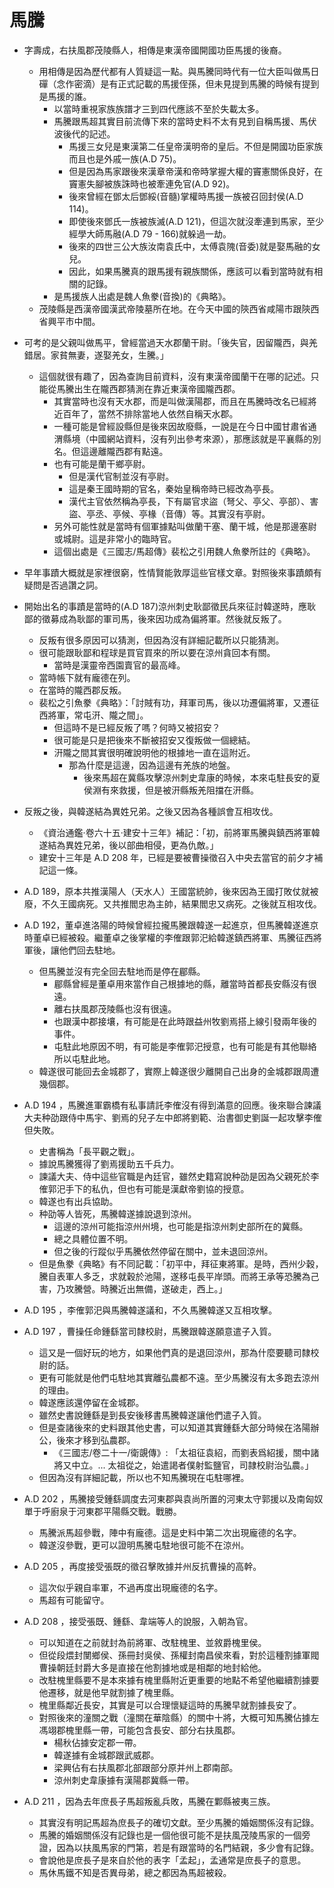 ﻿# 馬騰

- 字壽成，右扶風郡茂陵縣人，相傳是東漢帝國開國功臣馬援的後裔。
	- 用相傳是因為歷代都有人質疑這一點。與馬騰同時代有一位大臣叫做馬日磾（念作密滴）是有正式記載的馬援侄孫，但未見提到馬騰的時候有提到是馬援的誰。
		- 以當時重視家族族譜才三到四代應該不至於失載太多。
		- 馬騰跟馬超其實目前流傳下來的當時史料不太有見到自稱馬援、馬伏波後代的記述。
			- 馬援三女兒是東漢第二任皇帝漢明帝的皇后。不但是開國功臣家族而且也是外戚一族(A.D 75)。
			- 但是因為馬家跟後來漢章帝漢和帝時掌握大權的竇憲關係良好，在竇憲失腳被族誅時也被牽連免官(A.D 92)。
			- 後來曾經在鄧太后鄧綏(音髓)掌權時馬援一族被召回封侯(A.D 114)。
			- 即使後來鄧氏一族被族滅(A.D 121)，但這次就沒牽連到馬家，至少經學大師馬融(A.D 79 - 166)就躲過一劫。
			- 後來的四世三公大族汝南袁氏中，太傅袁隗(音委)就是娶馬融的女兒。
			- 因此，如果馬騰真的跟馬援有親族關係，應該可以看到當時就有相關的記錄。
		- 是馬援族人出處是魏人魚豢(音換)的《典略》。
	- 茂陵縣是西漢帝國漢武帝陵墓所在地。在今天中國的陝西省咸陽市跟陝西省興平市中間。

- 可考的是父親叫做馬平，曾經當過天水郡蘭干尉。「後失官，因留隴西，與羌錯居。家貧無妻，遂娶羌女，生騰。」
	- 這個就很有趣了，因為查詢目前資料，沒有東漢帝國蘭干在哪的記述。只能從馬騰出生在隴西郡猜測在靠近東漢帝國隴西郡。
		- 其實當時也沒有天水郡，而是叫做漢陽郡，而且在馬騰時改名已經將近百年了，當然不排除當地人依然自稱天水郡。
		- 一種可能是曾經設縣但是後來因故廢縣，一說是在今日中國甘肅省通渭縣境（中國網站資料，沒有列出參考來源），那應該就是平襄縣的別名。但這邊離隴西郡有點遠。
		- 也有可能是蘭干鄉亭尉。
			- 但是漢代官制並沒有亭尉。
			- 這是秦王國時期的官名，秦始皇稱帝時已經改為亭長。
			- 漢代主官依然稱為亭長，下有屬官求盜（弩父、亭父、亭部）、害盜、亭丞、亭候、亭椽（音傳）等。其實沒有亭尉。
		- 另外可能性就是當時有個軍據點叫做蘭干塞、蘭干城，他是那邊塞尉或城尉。這是非常小的臨時官。
		- 這個出處是《三國志/馬超傳》裴松之引用魏人魚豢所註的《典略》。

- 早年事蹟大概就是家裡很窮，性情賢能敦厚這些官樣文章。對照後來事蹟頗有疑問是否過讚之詞。
- 開始出名的事蹟是當時的(A.D 187)涼州刺史耿鄙徵民兵來征討韓遂時，應耿鄙的徵募成為耿鄙的軍司馬，後來因功成為偏將軍。然後就反叛了。
	- 反叛有很多原因可以猜測，但因為沒有詳細記載所以只能猜測。
	- 很可能跟耿鄙和程球是買官買來的所以要在涼州貪回本有關。
     	- 當時是漢靈帝西園賣官的最高峰。
	- 當時帳下就有龐德在列。
	- 在當時的隴西郡反叛。
    - 裴松之引魚豢《典略》：「討賊有功，拜軍司馬，後以功遷偏將軍，又遷征西將軍，常屯汧、隴之間」。
        - 但這時不是已經反叛了嗎？何時又被招安？
        - 很可能是只是把後來不斷被招安又復叛做一個總結。
        - 汧隴之間其實很明確說明他的根據地一直在這附近。
          - 那為什麼是這邊，因為這邊有羌族的地盤。
            - 後來馬超在冀縣攻擊涼州刺史韋康的時候，本來屯駐長安的夏侯淵有來救援，但是被汧縣叛羌阻擋在汧縣。

- 反叛之後，與韓遂結為異姓兄弟。之後又因為各種誤會互相攻伐。
	- 《資治通鑑·卷六十五·建安十三年》補記：「初，前將軍馬騰與鎮西將軍韓遂結為異姓兄弟，後以部曲相侵，更為仇敵。」
	- 建安十三年是 A.D 208 年，已經是要被曹操徵召入中央去當官的前夕才補記這一條。

- A.D 189，原本共推漢陽人（天水人）王國當統帥，後來因為王國打敗仗就被廢，不久王國病死。又共推閻忠為主帥，結果閻忠又病死。之後就互相攻伐。

- A.D 192，董卓進洛陽的時候曾經拉攏馬騰跟韓遂一起進京，但馬騰韓遂進京時董卓已經被殺。繼董卓之後掌權的李傕跟郭汜給韓遂鎮西將軍、馬騰征西將軍後，讓他們回去駐地。
	- 但馬騰並沒有完全回去駐地而是停在郿縣。
		- 郿縣曾經是董卓用來當作自己根據地的縣，離當時首都長安縣沒有很遠。
		- 離右扶風郡茂陵縣也沒有很遠。
		- 也跟漢中郡接壤，有可能是在此時跟益州牧劉焉搭上線引發兩年後的事件。
		- 屯駐此地原因不明，有可能是李傕郭汜授意，也有可能是有其他聯絡所以屯駐此地。
	- 韓遂很可能回去金城郡了，實際上韓遂很少離開自己出身的金城郡跟周遭幾個郡。

- A.D 194 ，馬騰進軍霸橋有私事請託李傕沒有得到滿意的回應。後來聯合諫議大夫种劭跟侍中馬宇、劉焉的兒子左中郎將劉範、治書御史劉誕一起攻擊李傕但失敗。
	- 史書稱為「長平觀之戰」。
	- 據說馬騰獲得了劉焉援助五千兵力。
	- 諫議大夫、侍中這些官職是內廷官，雖然史籍寫說种劭是因為父親死於李傕郭汜手下的私仇，但也有可能是漢獻帝劉協的授意。
	- 韓遂也有出兵協助。
	- 种劭等人皆死，馬騰韓遂據說退到涼州。
		- 這邊的涼州可能指涼州州境，也可能是指涼州刺史部所在的冀縣。
		- 總之具體位置不明。
		- 但之後的行蹤似乎馬騰依然停留在關中，並未退回涼州。
    - 但是魚豢《典略》有不同記載：「初平中，拜征東將軍。是時，西州少穀，騰自表軍人多乏，求就穀於池陽，遂移屯長平岸頭。而將王承等恐騰為己害，乃攻騰營。時騰近出無備，遂破走，西上。」

- A.D 195 ，李傕郭汜與馬騰韓遂議和，不久馬騰韓遂又互相攻擊。
- A.D 197 ，曹操任命鍾繇當司隸校尉，馬騰跟韓遂願意遣子入質。
	- 這又是一個好玩的地方，如果他們真的是退回涼州，那為什麼要聽司隸校尉的話。
	- 更有可能就是他們屯駐地其實離弘農都不遠。至少馬騰沒有太多跑去涼州的理由。
	- 韓遂應該還停留在金城郡。
	- 雖然史書說鍾繇是到長安後移書馬騰韓遂讓他們遣子入質。
	- 但是查諸後來的史料跟其他史書，可以知道其實鍾繇大部分時候在洛陽辦公，後來才移到弘農郡。
		- 《三國志/卷二十一/衛覬傳》: 「太祖征袁紹，而劉表爲紹援，關中諸將又中立。... 太祖從之，始遣謁者僕射監鹽官，司隷校尉治弘農。」
	- 但因為沒有詳細記載，所以也不知馬騰現在屯駐哪裡。

- A.D 202 ，馬騰接受鍾繇調度去河東郡與袁尚所置的河東太守郭援以及南匈奴單于呼廚泉于河東郡平陽縣交戰。戰勝。
	- 馬騰派馬超參戰，陣中有龐德。這是史料中第二次出現龐德的名字。
	- 韓遂沒參戰，更可以證明馬騰屯駐地很可能不在涼州。

- A.D 205 ，再度接受張既的徵召擊敗據并州反抗曹操的高幹。
	- 這次似乎親自率軍，不過再度出現龐德的名字。
	- 馬超有可能留守。

- A.D 208 ，接受張既、鍾繇、韋端等人的說服，入朝為官。
	- 可以知道在之前就封為前將軍、改駐槐里、並敘爵槐里侯。
	- 但從段煨封閺鄉侯、孫冊封吳侯、孫權封南昌侯來看，對於這種割據軍閥曹操朝廷封爵大多是直接在他割據地或是相鄰的地封給他。
	- 改駐槐里縣要不是本來據有槐里縣附近更重要的地點不希望他繼續割據要他遷移，就是他早就割據了槐里縣。
	- 槐里縣鄰近長安，其實是可以合理懷疑這時的馬騰早就割據長安了。
	- 對照後來的潼關之戰（潼關在華陰縣）的關中十將，大概可知馬騰佔據左馮翊郡槐里縣一帶，可能包含長安、部分右扶風郡。
		- 楊秋佔據安定郡一帶。
		- 韓遂據有金城郡跟武威郡。
		- 梁興佔有右扶風郡北部跟部分原并州上郡南部。
		- 涼州刺史韋康據有漢陽郡冀縣一帶。

- A.D 211 ，因為去年庶長子馬超叛亂兵敗，馬騰在鄴縣被夷三族。
	- 其實沒有明記馬超為庶長子的確切文獻。至少馬騰的婚姻關係沒有記錄。
    - 馬騰的婚姻關係沒有記錄也是一個他很可能不是扶風茂陵馬家的一個旁證，因為以扶風馬家的門第，若是有跟當時的名門結親，多少會有記錄。
    - 會說他是庶長子是來自於他的表字「孟起」，孟通常是庶長子的意思。
    - 馬休馬鐵不知是否異母弟，總之都因為馬超被殺。





